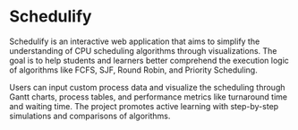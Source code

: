 # Schedulify
Schedulify is an interactive web application that aims to simplify the understanding of CPU scheduling algorithms through visualizations. The goal is to help students and learners better comprehend the execution logic of algorithms like FCFS, SJF, Round Robin, and Priority Scheduling.

Users can input custom process data and visualize the scheduling through Gantt charts, process tables, and performance metrics like turnaround time and waiting time. The project promotes active learning with step-by-step simulations and comparisons of algorithms.
